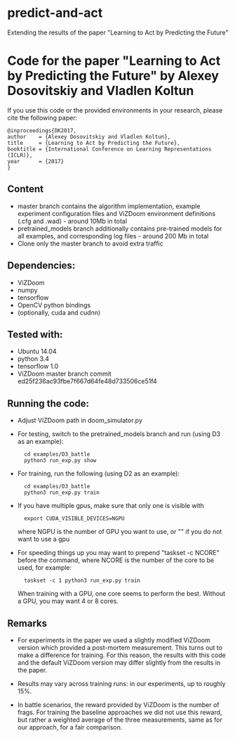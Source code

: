 # predict-and-act
Extending the results of the paper "Learning to Act by Predicting the Future"

# Code for the paper "Learning to Act by Predicting the Future" by Alexey Dosovitskiy and Vladlen Koltun

If you use this code or the provided environments in your research, please cite the following paper:

    @inproceedings{DK2017,
    author    = {Alexey Dosovitskiy and Vladlen Koltun},
    title     = {Learning to Act by Predicting the Future},
    booktitle = {International Conference on Learning Representations (ICLR)},
    year      = {2017}
    }

## Content

- master branch contains the algorithm implementation, example experiment configuration files and ViZDoom environment definitions (.cfg and .wad) - around 10Mb in total
- pretrained_models branch additionally contains pre-trained models for all examples, and corresponding log files - around 200 Mb in total
- Clone only the master branch to avoid extra traffic

## Dependencies:
- ViZDoom
- numpy
- tensorflow
- OpenCV python bindings
- (optionally, cuda and cudnn)

## Tested with: 
- Ubuntu 14.04
- python 3.4
- tensorflow 1.0
- ViZDoom master branch commit ed25f236ac93fbe7f667d64fe48d733506ce51f4

## Running the code:
- Adjust ViZDoom path in doom_simulator.py
- For testing, switch to the pretrained_models branch and run (using D3 as an example):

        cd examples/D3_battle
        python3 run_exp.py show

- For training, run the following (using D2 as an example):

        cd examples/D3_battle
        python3 run_exp.py train

- If you have multiple gpus, make sure that only one is visible with

        export CUDA_VISIBLE_DEVICES=NGPU

    where NGPU is the number of GPU you want to use, or "" if you do not want to use a gpu

- For speeding things up you may want to prepend "taskset -c NCORE" before the command, where NCORE is the number of the core to be used, for example:

        taskset -c 1 python3 run_exp.py train

  When training with a GPU, one core seems to perform the best. Without a GPU, you may want 4 or 8 cores.

## Remarks

- For experiments in the paper we used a slightly modified ViZDoom version which provided a post-mortem measurement. This turns out to make a difference for training. For this reason, the results with this code and the default ViZDoom version may differ slightly from the results in the paper.

- Results may vary across training runs: in our experiments, up to roughly 15%.

- In battle scenarios, the reward provided by ViZDoom is the number of frags. For training the baseline approaches we did not use this reward, but rather a weighted average of the three measurements, same as for our approach, for a fair comparison.


